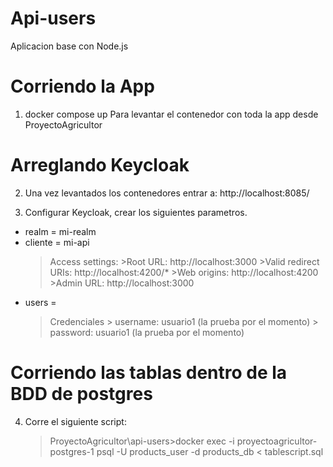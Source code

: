 # Api-users
Aplicacion base con Node.js

# Corriendo la App
1. docker compose up 
Para levantar el contenedor con toda la app desde ProyectoAgricultor

# Arreglando Keycloak
2. Una vez levantados los contenedores entrar a: http://localhost:8085/

3. Configurar Keycloak, crear los siguientes parametros.
- realm = mi-realm
- cliente = mi-api
    > Access settings:
        >Root URL: http://localhost:3000
        >Valid redirect URIs: http://localhost:4200/*
        >Web origins: http://localhost:4200
        >Admin URL: http://localhost:3000
- users = 
    > Credenciales
        > username: usuario1 (la prueba por el momento)
        > password: usuario1 (la prueba por el momento)

# Corriendo las tablas dentro de la BDD de postgres
4. Corre el siguiente script:
    >ProyectoAgricultor\api-users>docker exec -i  proyectoagricultor-postgres-1 psql -U products_user -d products_db < tablescript.sql

